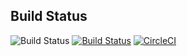 ## Build Status
![Build Status](https://codeship.com/projects/39e36e40-10ae-0134-c225-02cd3a2cf018/status?branch=master)
[![Build Status](https://travis-ci.org/hcassus/selenium-tools.svg?branch=master)](https://travis-ci.org/hcassus/selenium-tools)
[![CircleCI](https://circleci.com/gh/hcassus/selenium-tools-python.svg?style=svg)](https://circleci.com/gh/hcassus/selenium-tools-python)
